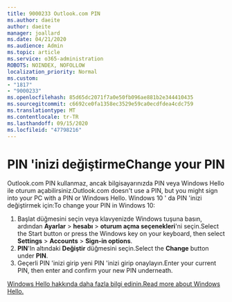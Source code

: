 ```yaml
---
title: 9000233 Outlook.com PIN
ms.author: daeite
author: daeite
manager: joallard
ms.date: 04/21/2020
ms.audience: Admin
ms.topic: article
ms.service: o365-administration
ROBOTS: NOINDEX, NOFOLLOW
localization_priority: Normal
ms.custom:
- "1817"
- "9000233"
ms.openlocfilehash: 85d65dc2071f7a0e50fb096ae881b2e344410435
ms.sourcegitcommit: c6692ce0fa1358ec3529e59ca0ecdfdea4cdc759
ms.translationtype: MT
ms.contentlocale: tr-TR
ms.lasthandoff: 09/15/2020
ms.locfileid: "47798216"
---
```

# <a name="change-your-pin"></a><span data-ttu-id="2015f-102">PIN 'inizi değiştirme</span><span class="sxs-lookup"><span data-stu-id="2015f-102">Change your PIN</span></span>

<span data-ttu-id="2015f-103">Outlook.com PIN kullanmaz, ancak bilgisayarınızda PIN veya Windows Hello ile oturum açabilirsiniz.</span><span class="sxs-lookup"><span data-stu-id="2015f-103">Outlook.com doesn't use a PIN, but you might sign into your PC with a PIN or Windows Hello.</span></span> <span data-ttu-id="2015f-104">Windows 10 ' da PIN 'inizi değiştirmek için:</span><span class="sxs-lookup"><span data-stu-id="2015f-104">To change your PIN in Windows 10:</span></span>

1. <span data-ttu-id="2015f-105">Başlat düğmesini seçin veya klavyenizde Windows tuşuna basın, ardından **Ayarlar**  >  **hesabı**  >  **oturum açma seçenekleri**'ni seçin.</span><span class="sxs-lookup"><span data-stu-id="2015f-105">Select the Start button or press the Windows key on your keyboard, then select **Settings** > **Accounts** > **Sign-in options**.</span></span>
2. <span data-ttu-id="2015f-106">**PIN**'In altındaki **Değiştir** düğmesini seçin.</span><span class="sxs-lookup"><span data-stu-id="2015f-106">Select the **Change** button under **PIN**.</span></span>
3. <span data-ttu-id="2015f-107">Geçerli PIN 'inizi girip yeni PIN 'inizi girip onaylayın.</span><span class="sxs-lookup"><span data-stu-id="2015f-107">Enter your current PIN, then enter and confirm your new PIN underneath.</span></span>

[<span data-ttu-id="2015f-108">Windows Hello hakkında daha fazla bilgi edinin.</span><span class="sxs-lookup"><span data-stu-id="2015f-108">Read more about Windows Hello.</span></span>](https://support.microsoft.com/help/17215/)